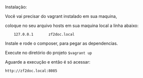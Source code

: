 Instalação:

Você vai precisar do vagrant instalado em sua maquina,

coloque no seu arquivo hosts em sua maquina local a linha abaixo:

```
    127.0.0.1       zf2doc.local
```

Instale e rode o composer, para pegar as dependencias.

Execute no diretório do projeto ```$vagrant up```

Aguarde a execução e então é só acessar:

```http://zf2doc.local:8085```
